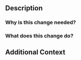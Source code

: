 ## Description

### Why is this change needed?
<!-- Explain the motivation for this change. What problem does it solve? -->

### What does this change do?
<!-- Provide a clear description of what your PR changes -->

## Additional Context
<!-- Add any other context, screenshots, or information about the PR here -->
